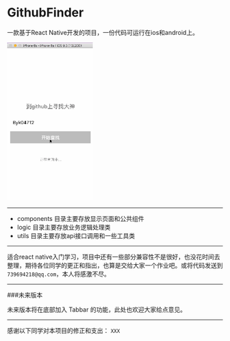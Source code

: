 # GithubFinder
一款基于React Native开发的项目，一份代码可运行在ios和android上。

![项目简介](https://github.com/byk04712/GithubFinder/blob/master/introduce/clip.gif)

---


- components 目录主要存放显示页面和公共组件
- logic 目录主要存放业务逻辑处理类
- utils 目录主要存放api接口调用和一些工具类



---

适合react native入门学习，项目中还有一些部分兼容性不是很好，也没花时间去整理，期待各位同学的更正和指出，也算是交给大家一个作业吧。或将代码发送到 `739694218@qq.com`，本人将感激不尽。




---
###未来版本

未来版本将在底部加入 Tabbar 的功能，此处也欢迎大家给点意见。




---
感谢以下同学对本项目的修正和支出：
`XXX`